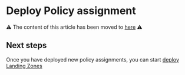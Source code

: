 # Deploy Policy assignment

⚠️ The content of this article has been moved to [here](https://github.com/Azure/Enterprise-Scale/wiki/Deploying-Enterprise-Scale#create-new-policy-assignment-for-validation) ⚠️

## Next steps

Once you have deployed new policy assignments, you can start [deploy Landing Zones](../EnterpriseScale-Deploy-landing-zones.md)
